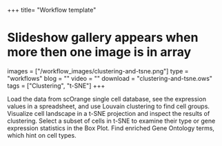 +++
title= "Workflow template"
# Slideshow gallery appears when more then one image is in array
images =  ["/workflow_images/clustering-and-tsne.png"]
type = "workflows"
blog =  ""
video = ""
download = "clustering-and-tsne.ows"
tags = ["Clustering", "t-SNE"]
+++

Load the data from scOrange single cell database, see the expression values in a spreadsheet, and use Louvain clustering to find cell groups. Visualize cell landscape in a t-SNE projection and inspect the results of clustering. Select a subset of cells in t-SNE to examine their type or gene expression statistics in the Box Plot. Find enriched Gene Ontology terms, which hint on cell types.